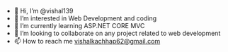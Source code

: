 - 👋 Hi, I’m @vishal139
- 👀 I’m interested in Web Development and coding 
- 🌱 I’m currently learning ASP.NET CORE MVC
- 💞️ I’m looking to collaborate on any project related to web development
- 📫 How to reach me vishalkachhap62@gmail.com

<!---
vishal139/vishal139 is a ✨ special ✨ repository because its `README.md` (this file) appears on your GitHub profile.
You can click the Preview link to take a look at your changes.
--->

